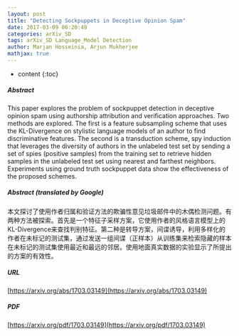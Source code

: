 ```yaml
---
layout: post
title: "Detecting Sockpuppets in Deceptive Opinion Spam"
date: 2017-03-09 06:20:49
categories: arXiv_SD
tags: arXiv_SD Language_Model Detection
author: Marjan Hosseinia, Arjun Mukherjee
mathjax: true
---
```


* content
{:toc}

##### Abstract
This paper explores the problem of sockpuppet detection in deceptive opinion spam using authorship attribution and verification approaches. Two methods are explored. The first is a feature subsampling scheme that uses the KL-Divergence on stylistic language models of an author to find discriminative features. The second is a transduction scheme, spy induction that leverages the diversity of authors in the unlabeled test set by sending a set of spies (positive samples) from the training set to retrieve hidden samples in the unlabeled test set using nearest and farthest neighbors. Experiments using ground truth sockpuppet data show the effectiveness of the proposed schemes.

##### Abstract (translated by Google)
本文探讨了使用作者归属和验证方法的欺骗性意见垃圾邮件中的木偶检测问题。有两种方法被探索。首先是一个特征子采样方案，它使用作者的风格语言模型上的KL-Divergence来查找判别特征。第二种是转导方案，间谍诱导，利用多样化的作者在未标记的测试集，通过发送一组间谍（正样本）从训练集来检索隐藏的样本在未标记的测试集使用最近和最远的邻居。使用地面真实数据的实验显示了所提出的方案的有效性。

##### URL
[https://arxiv.org/abs/1703.03149](https://arxiv.org/abs/1703.03149)

##### PDF
[https://arxiv.org/pdf/1703.03149](https://arxiv.org/pdf/1703.03149)

